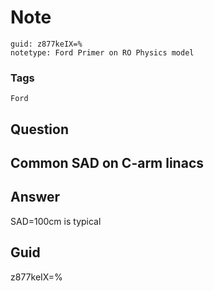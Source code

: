 # Note
```
guid: z877keIX=%
notetype: Ford Primer on RO Physics model
```

### Tags
```
Ford
```

## Question
<h2>Common SAD on C-arm linacs</h2>

## Answer
<section>
<p>SAD=100cm is typical</p>

</section>

## Guid
z877keIX=%
